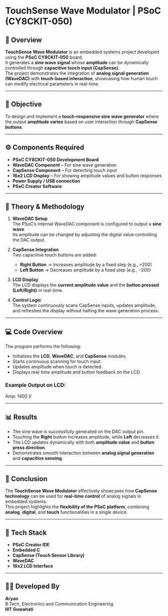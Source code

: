 # TouchSense Wave Modulator | PSoC (CY8CKIT-050)

## 📘 Overview
**TouchSense Wave Modulator** is an embedded systems project developed using the **PSoC CY8CKIT-050** board.  
It generates a **sine wave signal** whose **amplitude** can be dynamically controlled through **capacitive touch input (CapSense)**.  
The project demonstrates the integration of **analog signal generation (WaveDAC)** with **touch-based interaction**, showcasing how human touch can modify electrical parameters in real-time.

---

## 🎯 Objective
To design and implement a **touch-responsive sine wave generator** where the output **amplitude varies** based on user interaction through **CapSense buttons**.

---

## ⚙️ Components Required
- **PSoC CY8CKIT-050 Development Board**  
- **WaveDAC Component** – For sine wave generation  
- **CapSense Component** – For detecting touch input  
- **16x2 LCD Display** – For showing amplitude values and button responses  
- **Power Supply / USB connection**  
- **PSoC Creator Software**

---

## 🧠 Theory & Methodology
1. **WaveDAC Setup**  
   The PSoC’s internal WaveDAC component is configured to output a **sine wave**.  
   Its amplitude can be changed by adjusting the digital value controlling the DAC output.

2. **CapSense Integration**  
   Two capacitive touch buttons are added:  
   - **Right Button** → Increases amplitude by a fixed step (e.g., +200)  
   - **Left Button** → Decreases amplitude by a fixed step (e.g., −200)

3. **LCD Display**  
   The LCD displays the **current amplitude value** and the **button pressed (Left/Right)** in real-time.

4. **Control Logic**  
   The system continuously scans CapSense inputs, updates amplitude, and refreshes the display without halting the wave generation process.

---


## 💻 Code Overview
The program performs the following:
- Initializes the **LCD**, **WaveDAC**, and **CapSense** modules.
- Starts continuous scanning for touch input.
- Updates amplitude when touch is detected.
- Displays real-time amplitude and button feedback on the LCD.

### Example Output on LCD:

Amp: 1400 V


---

## 📊 Results
- The sine wave is successfully generated on the DAC output pin.  
- Touching the **Right** button increases amplitude, while **Left** decreases it.  
- The LCD updates dynamically with both **amplitude value** and **button press direction**.  
- Demonstrates smooth interaction between **analog signal generation** and **capacitive sensing**.

---

## 🧾 Conclusion
The **TouchSense Wave Modulator** effectively showcases how **CapSense technology** can be used for **real-time control** of analog signals in embedded systems.  
This project highlights the **flexibility of the PSoC platform**, combining **analog**, **digital**, and **touch** functionalities in a single device.

---

## 🧰 Tech Stack
- **PSoC Creator IDE**
- **Embedded C**
- **CapSense (Touch Sensor Library)**
- **WaveDAC**
- **16x2 LCD Interface**

---

## 👨‍💻 Developed By
**Aryan**  
B.Tech, Electronics and Communication Engineering  
**IIIT Guwahati**
